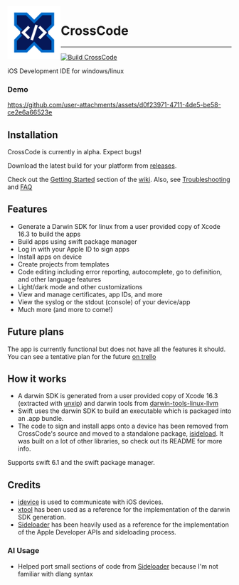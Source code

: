 <img align="left" width="120" height="120" src="/logo.png">

<div id="user-content-toc">
  <ul style="list-style: none;">
    <summary>
      <h1>CrossCode</h1>
    </summary>
  </ul>
</div>

---

[![Build CrossCode](https://github.com/nab138/CrossCode/actions/workflows/build.yml/badge.svg)](https://github.com/nab138/CrossCode/actions/workflows/build.yml)

iOS Development IDE for windows/linux

### Demo
https://github.com/user-attachments/assets/d0f23971-4711-4de5-be58-ce2e6a66523e

## Installation

CrossCode is currently in alpha. Expect bugs!

Download the latest build for your platform from [releases](https://github.com/nab138/CrossCode/releases/latest).

Check out the [Getting Started](https://github.com/nab138/CrossCode/wiki#getting-started) section of the [wiki](https://github.com/nab138/CrossCode/wiki). Also, see [Troubleshooting](https://github.com/nab138/CrossCode/wiki/Troubleshooting) and [FAQ](https://github.com/nab138/CrossCode/wiki/FAQ)

## Features

- Generate a Darwin SDK for linux from a user provided copy of Xcode 16.3 to build the apps
- Build apps using swift package manager
- Log in with your Apple ID to sign apps
- Install apps on device
- Create projects from templates
- Code editing including error reporting, autocomplete, go to definition, and other language features
- Light/dark mode and other customizations
- View and manage certificates, app IDs, and more
- View the syslog or the stdout (console) of your device/app
- Much more (and more to come!)

## Future plans

The app is currently functional but does not have all the features it should. You can see a tentative plan for the future [on trello](https://trello.com/b/QYQFfOvm/ycode)

## How it works

- A darwin SDK is generated from a user provided copy of Xcode 16.3 (extracted with [unxip](https://github.com/saagarjha/unxip)) and darwin tools from [darwin-tools-linux-llvm](https://github.com/xtool-org/darwin-tools-linux-llvm)
- Swift uses the darwin SDK to build an executable which is packaged into an .app bundle.
- The code to sign and install apps onto a device has been removed from CrossCode's source and moved to a standalone package, [isideload](https://github.com/nab138/isideload). It was built on a lot of other libraries, so check out its README for more info.

Supports swift 6.1 and the swift package manager.

## Credits

- [idevice](https://github.com/jkcoxson/idevice) is used to communicate with iOS devices.
- [xtool](https://xtool.sh) has been used as a reference for the implementation of the darwin SDK generation.
- [Sideloader](https://github.com/Dadoum/Sideloader) has been heavily used as a reference for the implementation of the Apple Developer APIs and sideloading process.

### AI Usage

- Helped port small sections of code from [Sideloader](https://github.com/Dadoum/Sideloader) because I'm not familiar with dlang syntax
